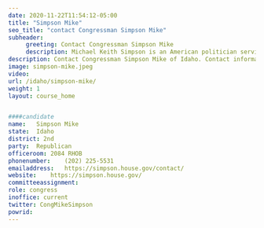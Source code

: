 ```yaml
---
date: 2020-11-22T11:54:12-05:00
title: "Simpson Mike"
seo_title: "contact Congressman Simpson Mike"
subheader:
     greeting: Contact Congressman Simpson Mike 
     description: Michael Keith Simpson is an American politician serving as the U.S. Representative for Idaho's 2nd congressional district since 1999. A member of the Republican Party, he was first elected in the 1998 elections, succeeding Mike Crapo.
description: Contact Congressman Simpson Mike of Idaho. Contact information for Simpson Mike includes email address, phone number, and mailing address.
image: simpson-mike.jpeg
video: 
url: /idaho/simpson-mike/
weight: 1
layout: course_home


####candidate
name:	Simpson Mike
state:	Idaho
district: 2nd
party:	Republican
officeroom:	2084 RHOB
phonenumber:	(202) 225-5531
emailaddress:	https://simpson.house.gov/contact/
website:	https://simpson.house.gov/
committeeassignment: 
role: congress
inoffice: current
twitter: CongMikeSimpson
powrid: 
---
```



